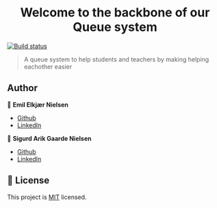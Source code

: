 <h1 align="center">Welcome to the backbone of our Queue system</h1>
<p>
  <a href="https://travis-ci.com/codergram/TheQueue_Exam_Backend" target="_blank">
    <img alt="Build status" src="https://travis-ci.com/codergram/TheQueue_Exam_Backend.svg?token=9yP3z9qzYHPxRf7MSmsT&branch=main" />
  </a>
</p>

> A queue system to help students and teachers by making helping eachother easier

## Author

👤 **Emil Elkjær Nielsen**

* [Github](https://github.com/eelkjaer)
* [LinkedIn](https://linkedin.com/in/emil-elkjær)

👤 **Sigurd Arik Gaarde Nielsen**

* [Github](https://github.com/ariktwena)
* [LinkedIn](https://www.linkedin.com/in/arik-gaarde-nielsen-3a54255/)


## 📝 License

This project is [MIT](LICENSE) licensed.